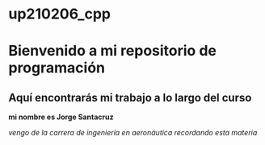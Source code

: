 # up210206_cpp

# Bienvenido a mi repositorio de programación 

## Aquí encontrarás mi trabajo a lo largo del curso

**mi nombre es Jorge Santacruz**

*vengo de la carrera de ingeniería en aeronáutica recordando esta materia* 

